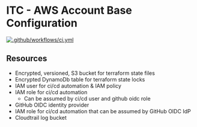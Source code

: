 # ITC - AWS Account Base Configuration

[![.github/workflows/ci.yml](https://github.com/indigo-tangerine/itc-aws-base-cfg/actions/workflows/ci.yml/badge.svg)](https://github.com/indigo-tangerine/itc-aws-base-cfg/actions/workflows/ci.yml)

## Resources

* Encrypted, versioned, S3 bucket for terraform state files
* Encrypted DynamoDb table for terraform state locks
* IAM user for ci/cd automation & IAM policy
* IAM role for ci/cd automation
  * Can be assumed by ci/cd user and github oidc role
* GitHub OIDC identity provider
* IAM role for ci/cd automation that can be assumed by GitHub OIDC IdP
* Cloudtrail log bucket
